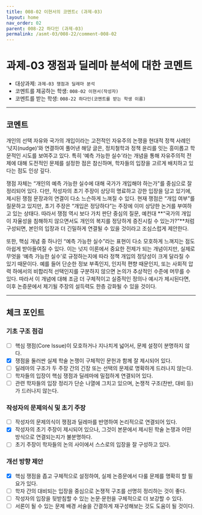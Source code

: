 ```yaml
---
title: 008-02 이현서의 코멘트c (과제-03) 
layout: home
nav_order: 02
parent: 008-22 하다인 (과제-03)
permalink: /asmt-03/008-22/comment-008-02
---
```


# 과제-03 쟁점과 딜레마 분석에 대한 코멘트

- 대상과제: `과제-03 쟁점과 딜레마 분석`
- 코멘트를 제공하는 학생: `008-02 이현서(작성자)` 
- 코멘트를 받는 학생: `008-22 하다인(코멘트를 받는 학생 이름)` 

---

## 코멘트

개인의 선택 자유와 국가의 개입이라는 고전적인 자유주의 논쟁을 현대적 정책 사례인 ‘넛지(nudge)’와 연결하여 풀어낸 해당 글은, 정치철학과 정책 윤리를 잇는 흥미롭고 학문적인 시도를 보여주고 있다. 특히 ‘예측 가능한 실수’라는 개념을 통해 자유주의적 전제에 대해 도전적인 문제를 설정한 점은 참신하며, 학자들의 입장을 고르게 배치하고 있다는 점도 인상 깊다.

쟁점 자체는 “개인의 예측 가능한 실수에 대해 국가가 개입해야 하는가"를 중심으로 잘 정리되어 있다. 다만, 작성자의 초기 주장이 상당히 명료하고 강한 입장을 담고 있기에, 제시된 쟁점 문장과의 연결이 다소 느슨하게 느껴질 수 있다. 현재 쟁점은 “개입 여부”를 질문하고 있지만, 초기 주장은 “개입은 정당하다”는 주장에 이미 상당한 논거를 부여하고 있는 상태다. 따라서 쟁점 역시 보다 가치 판단 중심의 질문, 예컨대 **“국가의 개입이 자율성을 침해하지 않으면서도 개인의 복지를 정당하게 증진시킬 수 있는가?”**처럼 구성되면, 본인의 입장과 더 긴밀하게 연결될 수 있을 것이라고 조심스럽게 제안한다.

또한, 핵심 개념 중 하나인 “예측 가능한 실수”라는 표현이 다소 모호하게 느껴지는 점도 아쉽게 받아들여질 수 있다. 이는 넛지 이론에서 중요한 전제가 되는 개념이지만, 실제로 무엇을 ‘예측 가능한 실수’로 규정하는지에 따라 정책 개입의 정당성이 크게 달라질 수 있기 때문이다. 예를 들어 단순한 정보 부족인지, 인지적 편향 때문인지, 또는 사회적 압력 하에서의 비합리적 선택인지를 구분하지 않으면 논의가 추상적인 수준에 머무를 수 있다. 따라서 이 개념에 대해 조금 더 구체적이고 실증적인 정의나 예시가 제시된다면, 이후 논증문에서 제기될 주장의 설득력도 한층 강화될 수 있을 것이다.

---

## 체크 포인트

### **기초 구조 점검**
- [ ] 핵심 쟁점(Core Issue)이 모호하거나 지나치게 넓어서, 문제 설정이 분명하지 않다.
- [x] 쟁점을 둘러싼 실제 학술 논쟁이 구체적인 문헌과 함께 잘 제시되어 있다.
- [ ] 딜레마의 구조가 두 주장 간의 긴장 또는 선택의 문제로 명확하게 드러나지 않는다.
- [ ] 학자들의 입장이 핵심 쟁점과 딜레마에 밀접하게 연결되어 있다.
- [ ] 관련 학자들의 입장 정리가 단순 나열에 그치고 있으며, 논쟁적 구조(찬반, 대비 등)가 드러나지 않는다.

### **작성자의 문제의식 및 초기 주장**
- [ ] 작성자의 문제의식이 쟁점과 딜레마를 반영하여 논리적으로 연결되어 있다.
- [x] 작성자의 초기 주장이 제시되어 있으나, 그것이 본문에서 제시된 학술 논쟁과 어떤 방식으로 연결되는지가 불분명하다.
- [ ] 초기 주장이 학자들의 논의 사이에서 스스로의 입장을 잘 구성하고 있다.

### **개선 방향 제안**
- [x] 핵심 쟁점을 좁고 구체적으로 설정하여, 실제 논증문에서 다룰 문제를 명확히 할 필요가 있다.
- [ ] 학자 간의 대비되는 입장을 중심으로 논쟁적 구조를 선명히 정리하는 것이 좋다.
- [ ] 작성자의 입장을 뒷받침할 수 있는 논문·문헌을 구체적으로 더 보강할 수 있다.
- [ ] 서론이 될 수 있는 문제 배경 서술을 간결하게 재구성해보는 것도 도움이 될 것이다.
